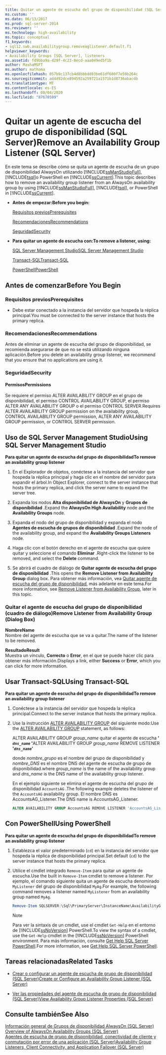 ```yaml
---
title: Quitar un agente de escucha del grupo de disponibilidad (SQL Server) | Microsoft Docs
ms.custom: ''
ms.date: 06/13/2017
ms.prod: sql-server-2014
ms.reviewer: ''
ms.technology: high-availability
ms.topic: conceptual
f1_keywords:
- sql12.swb.availabilitygroup.removeaglistener.default.f1
helpviewer_keywords:
- Availability Groups [SQL Server], listeners
ms.assetid: fd9bba9a-d29f-4c23-8ecd-aaa049ed5f1b
author: MashaMSFT
ms.author: mathoma
ms.openlocfilehash: 057b9c137cb4d8bbbdd03be61df600f7e59b264c
ms.sourcegitcommit: ad4d92dce894592a259721a1571b1d8736abacdb
ms.translationtype: MT
ms.contentlocale: es-ES
ms.lasthandoff: 08/04/2020
ms.locfileid: "87670599"
---
```

# <a name="remove-an-availability-group-listener-sql-server"></a><span data-ttu-id="89cbf-102">Quitar un agente de escucha del grupo de disponibilidad (SQL Server)</span><span class="sxs-lookup"><span data-stu-id="89cbf-102">Remove an Availability Group Listener (SQL Server)</span></span>
  <span data-ttu-id="89cbf-103">En este tema se describe cómo se quita un agente de escucha de un grupo de disponibilidad AlwaysOn utilizando [!INCLUDE[ssManStudioFull](../../../includes/ssmanstudiofull-md.md)], [!INCLUDE[tsql](../../../includes/tsql-md.md)]o PowerShell en [!INCLUDE[ssCurrent](../../../includes/sscurrent-md.md)].</span><span class="sxs-lookup"><span data-stu-id="89cbf-103">This topic describes how to remove an availability group listener from an AlwaysOn availability group by using [!INCLUDE[ssManStudioFull](../../../includes/ssmanstudiofull-md.md)], [!INCLUDE[tsql](../../../includes/tsql-md.md)], or PowerShell in [!INCLUDE[ssCurrent](../../../includes/sscurrent-md.md)].</span></span>  
  
-   <span data-ttu-id="89cbf-104">**Antes de empezar:**</span><span class="sxs-lookup"><span data-stu-id="89cbf-104">**Before you begin:**</span></span>  
  
     [<span data-ttu-id="89cbf-105">Requisitos previos</span><span class="sxs-lookup"><span data-stu-id="89cbf-105">Prerequisites</span></span>](#Prerequisites)  
  
     [<span data-ttu-id="89cbf-106">Recomendaciones</span><span class="sxs-lookup"><span data-stu-id="89cbf-106">Recommendations</span></span>](#Recommendations)  
  
     [<span data-ttu-id="89cbf-107">Seguridad</span><span class="sxs-lookup"><span data-stu-id="89cbf-107">Security</span></span>](#Security)  
  
-   <span data-ttu-id="89cbf-108">**Para quitar un agente de escucha con:**</span><span class="sxs-lookup"><span data-stu-id="89cbf-108">**To remove a listener, using:**</span></span>  
  
     [<span data-ttu-id="89cbf-109">SQL Server Management Studio</span><span class="sxs-lookup"><span data-stu-id="89cbf-109">SQL Server Management Studio</span></span>](#SSMSProcedure)  
  
     [<span data-ttu-id="89cbf-110">Transact-SQL</span><span class="sxs-lookup"><span data-stu-id="89cbf-110">Transact-SQL</span></span>](#TsqlProcedure)  
  
     [<span data-ttu-id="89cbf-111">PowerShell</span><span class="sxs-lookup"><span data-stu-id="89cbf-111">PowerShell</span></span>](#PowerShellProcedure)  
  
##  <a name="before-you-begin"></a><a name="BeforeYouBegin"></a> <span data-ttu-id="89cbf-112">Antes de comenzar</span><span class="sxs-lookup"><span data-stu-id="89cbf-112">Before You Begin</span></span>  
  
###  <a name="prerequisites"></a><a name="Prerequisites"></a> <span data-ttu-id="89cbf-113">Requisitos previos</span><span class="sxs-lookup"><span data-stu-id="89cbf-113">Prerequisites</span></span>  
  
-   <span data-ttu-id="89cbf-114">Debe estar conectado a la instancia del servidor que hospeda la réplica principal.</span><span class="sxs-lookup"><span data-stu-id="89cbf-114">You must be connected to the server instance that hosts the primary replica.</span></span>  
  
###  <a name="recommendations"></a><a name="Recommendations"></a> <span data-ttu-id="89cbf-115">Recomendaciones</span><span class="sxs-lookup"><span data-stu-id="89cbf-115">Recommendations</span></span>  
 <span data-ttu-id="89cbf-116">Antes de eliminar un agente de escucha del grupo de disponibilidad, se recomienda asegurarse de que no se está utilizando ninguna aplicación.</span><span class="sxs-lookup"><span data-stu-id="89cbf-116">Before you delete an availability group listener, we recommend that you ensure that no applications are using it.</span></span>  
  
###  <a name="security"></a><a name="Security"></a> <span data-ttu-id="89cbf-117">Seguridad</span><span class="sxs-lookup"><span data-stu-id="89cbf-117">Security</span></span>  
  
####  <a name="permissions"></a><a name="Permissions"></a> <span data-ttu-id="89cbf-118">Permisos</span><span class="sxs-lookup"><span data-stu-id="89cbf-118">Permissions</span></span>  
 <span data-ttu-id="89cbf-119">Se requiere el permiso ALTER AVAILABILITY GROUP en el grupo de disponibilidad, el permiso CONTROL AVAILABILITY GROUP, el permiso ALTER ANY AVAILABILITY GROUP o el permiso CONTROL SERVER.</span><span class="sxs-lookup"><span data-stu-id="89cbf-119">Requires ALTER AVAILABILITY GROUP permission on the availability group, CONTROL AVAILABILITY GROUP permission, ALTER ANY AVAILABILITY GROUP permission, or CONTROL SERVER permission.</span></span>  
  
##  <a name="using-sql-server-management-studio"></a><a name="SSMSProcedure"></a> <span data-ttu-id="89cbf-120">Uso de SQL Server Management Studio</span><span class="sxs-lookup"><span data-stu-id="89cbf-120">Using SQL Server Management Studio</span></span>  
 <span data-ttu-id="89cbf-121">**Para quitar un agente de escucha del grupo de disponibilidad**</span><span class="sxs-lookup"><span data-stu-id="89cbf-121">**To remove an availability group listener**</span></span>  
  
1.  <span data-ttu-id="89cbf-122">En el Explorador de objetos, conéctese a la instancia del servidor que hospeda la réplica principal y haga clic en el nombre del servidor para expandir el árbol.</span><span class="sxs-lookup"><span data-stu-id="89cbf-122">In Object Explorer, connect to the server instance that hosts the primary replica, and click the server name to expand the server tree.</span></span>  
  
2.  <span data-ttu-id="89cbf-123">Expanda los nodos **Alta disponibilidad de AlwaysOn** y **Grupos de disponibilidad** .</span><span class="sxs-lookup"><span data-stu-id="89cbf-123">Expand the **AlwaysOn High Availability** node and the **Availability Groups** node.</span></span>  
  
3.  <span data-ttu-id="89cbf-124">Expanda el nodo del grupo de disponibilidad y expanda el nodo **Agentes de escucha de grupos de disponibilidad** .</span><span class="sxs-lookup"><span data-stu-id="89cbf-124">Expand the node of the availability group, and expand the **Availability Groups Listeners** node.</span></span>  
  
4.  <span data-ttu-id="89cbf-125">Haga clic con el botón derecho en el agente de escucha que quiere quitar y seleccione el comando **Eliminar** .</span><span class="sxs-lookup"><span data-stu-id="89cbf-125">Right-click the listener to be removed, and select the **Delete** command.</span></span>  
  
5.  <span data-ttu-id="89cbf-126">Se abrirá el cuadro de diálogo de **Quitar agente de escucha del grupo de disponibilidad** .</span><span class="sxs-lookup"><span data-stu-id="89cbf-126">This opens the **Remove Listener from Availability Group** dialog box.</span></span> <span data-ttu-id="89cbf-127">Para obtener más información, vea [Quitar agente de escucha del grupo de disponibilidad](#AgListenerPropertiesDialog), más adelante en este tema.</span><span class="sxs-lookup"><span data-stu-id="89cbf-127">For more information, see [Remove Listener from Availability Group](#AgListenerPropertiesDialog), later in this topic.</span></span>  
  
###  <a name="remove-listener-from-availability-group-dialog-box"></a><a name="AgListenerPropertiesDialog"></a><span data-ttu-id="89cbf-128">Quitar el agente de escucha del grupo de disponibilidad (cuadro de diálogo)</span><span class="sxs-lookup"><span data-stu-id="89cbf-128">Remove Listener from Availability Group (Dialog Box)</span></span>  
 <span data-ttu-id="89cbf-129">**Nombre**</span><span class="sxs-lookup"><span data-stu-id="89cbf-129">**Name**</span></span>  
 <span data-ttu-id="89cbf-130">Nombre del agente de escucha que se va a quitar.</span><span class="sxs-lookup"><span data-stu-id="89cbf-130">The name of the listener to be removed.</span></span>  
  
 <span data-ttu-id="89cbf-131">**Resultado**</span><span class="sxs-lookup"><span data-stu-id="89cbf-131">**Result**</span></span>  
 <span data-ttu-id="89cbf-132">Muestra un vínculo, **Correcto** o **Error**, en el que se puede hacer clic para obtener más información.</span><span class="sxs-lookup"><span data-stu-id="89cbf-132">Displays a link, either **Success** or **Error**, which you can click for more information.</span></span>  
  
##  <a name="using-transact-sql"></a><a name="TsqlProcedure"></a> <span data-ttu-id="89cbf-133">Usar Transact-SQL</span><span class="sxs-lookup"><span data-stu-id="89cbf-133">Using Transact-SQL</span></span>  
 <span data-ttu-id="89cbf-134">**Para quitar un agente de escucha del grupo de disponibilidad**</span><span class="sxs-lookup"><span data-stu-id="89cbf-134">**To remove an availability group listener**</span></span>  
  
1.  <span data-ttu-id="89cbf-135">Conéctese a la instancia del servidor que hospeda la réplica principal.</span><span class="sxs-lookup"><span data-stu-id="89cbf-135">Connect to the server instance that hosts the primary replica.</span></span>  
  
2.  <span data-ttu-id="89cbf-136">Use la instrucción [ALTER AVAILABILITY GROUP](/sql/t-sql/statements/alter-availability-group-transact-sql) del siguiente modo:</span><span class="sxs-lookup"><span data-stu-id="89cbf-136">Use the [ALTER AVAILABILITY GROUP](/sql/t-sql/statements/alter-availability-group-transact-sql) statement, as follows:</span></span>  
  
     <span data-ttu-id="89cbf-137">ALTER AVAILABILITY GROUP *group_name* quitar el agente de escucha **' *`dns_name`* '**</span><span class="sxs-lookup"><span data-stu-id="89cbf-137">ALTER AVAILABILITY GROUP *group_name* REMOVE LISTENER **'*`dns_name`*'**</span></span>  
  
     <span data-ttu-id="89cbf-138">donde *nombre_grupo* es el nombre del grupo de disponibilidad y *nombre_DNS* es el nombre DNS del agente de escucha de grupo de disponibilidad.</span><span class="sxs-lookup"><span data-stu-id="89cbf-138">where *group_name* is the name of the availability group and *dns_name* is the DNS name of the availability group listener.</span></span>  
  
     <span data-ttu-id="89cbf-139">En el ejemplo siguiente se elimina el agente de escucha del grupo de disponibilidad `AccountsAG` .</span><span class="sxs-lookup"><span data-stu-id="89cbf-139">The following example deletes the listener of the `AccountsAG` availability group.</span></span> <span data-ttu-id="89cbf-140">El nombre DNS es AccountsAG_Listener.</span><span class="sxs-lookup"><span data-stu-id="89cbf-140">The DNS name is AccountsAG_Listener.</span></span>  
  
    ```sql
    ALTER AVAILABILITY GROUP AccountsAG REMOVE LISTENER 'AccountsAG_Listener';  
    ```  
  
##  <a name="using-powershell"></a><a name="PowerShellProcedure"></a> <span data-ttu-id="89cbf-141">Con PowerShell</span><span class="sxs-lookup"><span data-stu-id="89cbf-141">Using PowerShell</span></span>  
 <span data-ttu-id="89cbf-142">**Para quitar un agente de escucha del grupo de disponibilidad**</span><span class="sxs-lookup"><span data-stu-id="89cbf-142">**To remove an availability group listener**</span></span>  
  
1.  <span data-ttu-id="89cbf-143">Establezca el valor predeterminado (`cd`) en la instancia del servidor que hospeda la réplica de disponibilidad principal.</span><span class="sxs-lookup"><span data-stu-id="89cbf-143">Set default (`cd`) to the server instance that hosts the primary replica.</span></span>  
  
2.  <span data-ttu-id="89cbf-144">Utilice el cmdlet integrado `Remove-Item` para quitar un agente de escucha.</span><span class="sxs-lookup"><span data-stu-id="89cbf-144">Use the built in `Remove-Item` cmdlet to remove a listener.</span></span> <span data-ttu-id="89cbf-145">Por ejemplo, el comando siguiente quita un agente de escucha denominado `MyListener` del grupo de disponibilidad `MyAg`.</span><span class="sxs-lookup"><span data-stu-id="89cbf-145">For example, the following command removes a listener named `MyListener` from an availability group named `MyAg`.</span></span>  
  
    ```powershell
    Remove-Item SQLSERVER:\Sql\PrimaryServer\InstanceName\AvailabilityGroups\MyAg\AGListeners\MyListener  
    ```  
  
    > [!NOTE]  
    >  <span data-ttu-id="89cbf-146">Para ver la sintaxis de un cmdlet, use el cmdlet `Get-Help` en el entorno de [!INCLUDE[ssNoVersion](../../../includes/ssnoversion-md.md)] PowerShell.</span><span class="sxs-lookup"><span data-stu-id="89cbf-146">To view the syntax of a cmdlet, use the `Get-Help` cmdlet in the [!INCLUDE[ssNoVersion](../../../includes/ssnoversion-md.md)] PowerShell environment.</span></span> <span data-ttu-id="89cbf-147">Para más información, consulte [Get Help SQL Server PowerShell](../../../powershell/sql-server-powershell.md).</span><span class="sxs-lookup"><span data-stu-id="89cbf-147">For more information, see [Get Help SQL Server PowerShell](../../../powershell/sql-server-powershell.md).</span></span>  
  
##  <a name="related-tasks"></a><a name="RelatedTasks"></a> <span data-ttu-id="89cbf-148">Tareas relacionadas</span><span class="sxs-lookup"><span data-stu-id="89cbf-148">Related Tasks</span></span>  
  
-   [<span data-ttu-id="89cbf-149">Crear o configurar un agente de escucha de grupo de disponibilidad &#40;SQL Server&#41;</span><span class="sxs-lookup"><span data-stu-id="89cbf-149">Create or Configure an Availability Group Listener &#40;SQL Server&#41;</span></span>](create-or-configure-an-availability-group-listener-sql-server.md)  
  
-   [<span data-ttu-id="89cbf-150">Ver las propiedades del agente de escucha de grupo de disponibilidad &#40;SQL Server&#41;</span><span class="sxs-lookup"><span data-stu-id="89cbf-150">View Availability Group Listener Properties &#40;SQL Server&#41;</span></span>](view-availability-group-listener-properties-sql-server.md)  
  
## <a name="see-also"></a><span data-ttu-id="89cbf-151">Consulte también</span><span class="sxs-lookup"><span data-stu-id="89cbf-151">See Also</span></span>  
 <span data-ttu-id="89cbf-152">[Información general de Grupos de disponibilidad AlwaysOn &#40;SQL Server&#41;](overview-of-always-on-availability-groups-sql-server.md) </span><span class="sxs-lookup"><span data-stu-id="89cbf-152">[Overview of AlwaysOn Availability Groups &#40;SQL Server&#41;](overview-of-always-on-availability-groups-sql-server.md) </span></span>  
 [<span data-ttu-id="89cbf-153">Agentes de escucha de grupo de disponibilidad, conectividad de cliente y conmutación por error de una aplicación &#40;SQL Server&#41;</span><span class="sxs-lookup"><span data-stu-id="89cbf-153">Availability Group Listeners, Client Connectivity, and Application Failover &#40;SQL Server&#41;</span></span>](../../listeners-client-connectivity-application-failover.md)  
